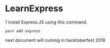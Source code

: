 # LearnExpress


1 install Express.JS using this command.
```
yarn add express
```

next document will cuming in hacktoberfest 2019

